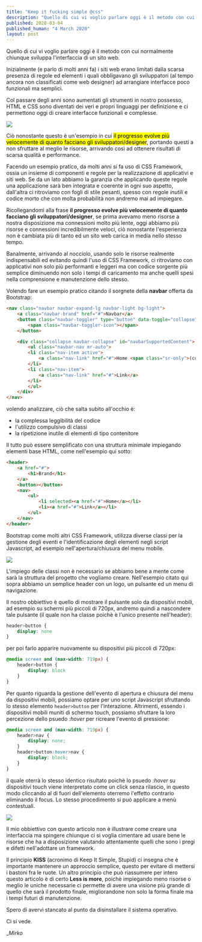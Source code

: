 ```yaml
---
title: "Keep it fucking simple @css"
description: "Quello di cui vi voglio parlare oggi è il metodo con cui normalmente chiunque sviluppa l'interfaccia di un sito web."
published: 2020-03-04
published_human: "4 March 2020"
layout: post
---
```

Quello di cui vi voglio parlare oggi è il metodo con cui normalmente chiunque sviluppa l'interfaccia di un sito web.

Inizialmente (e parlo di molti anni fa) i siti web erano limitati dalla scarsa presenza di regole ed elementi i quali obbligavano gli sviluppatori (al tempo ancora non classificati come web designer) ad arrangiare interfacce poco funzionali ma semplici.

Col passare degli anni sono aumentati gli strumenti in nostro possesso, HTML e CSS sono diventati dei veri e propri linguaggi per definizione e ci permettono oggi di creare interfacce funzionali e complesse.

![](https://media0.giphy.com/media/10rJCb79m16aRy/giphy.gif?cid=790b761110ab7d3263e17e79a1d6613a81f1f90e12e4e8b4&rid=giphy.gif)

Ciò nonostante questo è un'esempio in cui <mark>il progresso evolve più velocemente di quanto facciano gli sviluppatori/designer</mark>, portando questi a non sfruttare al meglio le risorse, arrivando così ad ottenere risultati di scarsa qualità e performance.

Facendo un esempio pratico, da molti anni si fa uso di CSS Framework, ossia un insieme di componenti e regole per la realizzazione di applicativi e siti web. Se da un lato abbiamo la garanzia che applicando queste regole una applicazione sarà ben integrata e coerente in ogni suo aspetto, dall'altra ci ritroviamo con fogli di stile pesanti, spesso con regole _inutili_ e codice morto che con molta probabilità non andremo mai ad impiegare.

Ricollegandomi alla frase **il progresso evolve più velocemente di quanto facciano gli sviluppatori/designer**, se prima avevamo meno risorse a nostra disposizione ma connessioni molto più lente, oggi abbiamo più risorse e connessioni incredibilmente veloci, cìò nonostante l'esperienza non è cambiata più di tanto ed un sito web carica in media nello stesso tempo.

Banalmente, arrivando al nocciolo, usando solo le risorse realmente indispensabili ed evitando quindi l'uso di CSS Framework, ci ritroviamo con applicativi non solo più performanti e leggeri ma con codice sorgente più semplice diminuendo non solo i tempi di caricamento ma anche quelli spesi nella comprensione e manutenzione dello stesso.

Volendo fare un esempio pratico citando il sorgnete della **navbar** offerta da Bootstrap:

```html
<nav class="navbar navbar-expand-lg navbar-light bg-light">
    <a class="navbar-brand" href="#">Navbar</a>
    <button class="navbar-toggler" type="button" data-toggle="collapse" data-target="#navbarSupportedContent" aria-controls="navbarSupportedContent" aria-expanded="false" aria-label="Toggle navigation">
        <span class="navbar-toggler-icon"></span>
    </button>

    <div class="collapse navbar-collapse" id="navbarSupportedContent">
        <ul class="navbar-nav mr-auto">
        <li class="nav-item active">
            <a class="nav-link" href="#">Home <span class="sr-only">(current)</span></a>
        </li>
        <li class="nav-item">
            <a class="nav-link" href="#">Link</a>
        </li>
        </ul>
    </div>
</nav>
```

volendo analizzare, ciò che salta subito all'occhio è:

*   la complessa leggibilità del codice
*   l'utilizzo compulsivo di classi
*   la ripetizione inutile di elementi di tipo contenitore

Il tutto può essere semplificato con una struttura minimale impiegando elementi base HTML, come nell'esempio qui sotto:

```html
<header>
    <a href="#">
        <h1>Brand</h1>
    </a>
    <button></button>
    <nav>
        <ul>
            <li selected><a href="#">Home</a></li>
            <li><a href="#">Link</a></li>
        </ul>
    </nav>
</header>
```
Bootstrap come molti altri CSS Framework, utilizza diverse classi per la gestione degli eventi e l'identificazione degli elementi negli script Javascript, ad esempio nell'apertura/chiusura del menu mobile.

![](https://media1.giphy.com/media/13XW2MJE0XCoM0/giphy.gif?cid=790b7611d6b872db885ff15e635a83fe915441b166232cf4&rid=giphy.gif)

L'impiego delle classi non è necessario se abbiamo bene a mente come sarà la struttura del progetto che vogliamo creare. Nell'esempio citato qui sopra abbiamo un semplice header con un logo, un pulsante ed un menu di navigazione.

Il nostro obbiettivo è quello di mostrare il pulsante solo da dispositivi mobili, ad esempio su schermi più piccoli di 720px, andremo quindi a nascondere tale pulsante (il quale non ha classe poichè è l'unico presente nell'header):

```css
header>button {
    display: none
}
```
per poi farlo apparire nuovamente su dispositivi più piccoli di 720px:

```css
@media screen and (max-width: 719px) {
    header>button {
        display: block
    }
}
```

Per quanto riguarda la gestione dell'evento di apertura e chiusura del menu da dispositivi mobili, possiamo optare per uno script Javascript sfruttando lo stesso elemento `header>button` per l'interazione. Altrimenti, essendo i dispositivi mobili muniti di schermo touch, possiamo sfruttare la loro percezione dello psuedo _:hover_ per ricreare l'evento di pressione:

```css
@media screen and (max-width: 719px) {
    header>nav {
        display: none;
    }
    header>button:hover>nav {
        display: block;
    }
}
```

il quale oterrà lo stesso identico risultato poichè lo psuedo _:hover_ su dispositivi touch viene interpretato come un click senza rilascio, in questo modo cliccando al di fuori dell'elemento oterremo l'effetto contrario eliminando il focus. Lo stesso procedimento si può applicare a menù contestuali.

![](https://media1.giphy.com/media/3OvvA11fPUvfYRFjxS/giphy.gif?cid=790b7611f2ed097755ca7a2d0285f73a616ed1d5649e50b0&rid=giphy.gif)

Il mio obbiettivo con questo articolo non è illustrare come creare una interfaccia ma spingere chiunque ci si voglia cimentare ad usare bene le risorse che ha a disposizione valutando attentamente quelli che sono i pregi e difetti nell'adottare un framework.

Il principio **KISS** (acronimo di Keep It Simple, Stupid) ci insegna che è importante mantenere un approccio semplice, questo per evitare di mettersi i bastoni fra le ruote. Un altro principio che può riassumere per intero questo articolo è di certo **Less is more**, poichè impiegando meno risorse o meglio le uniche necessarie ci permette di avere una visione più grande di quello che sarà il prodotto finale, migliorandone non solo la forma finale ma i tempi futuri di manutenzione.

Spero di avervi stancato al punto da disinstallare il sistema operativo.

Ci si vede.

__Mirko_